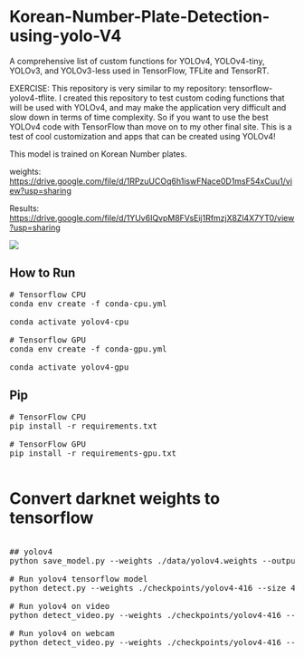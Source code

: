 # Korean-Number-Plate-Detection-using-yolo-V4

A comprehensive list of custom functions for YOLOv4, YOLOv4-tiny, YOLOv3, and YOLOv3-less used in TensorFlow, TFLite and TensorRT.

EXERCISE: This repository is very similar to my repository: tensorflow-yolov4-tflite. I created this repository to test custom coding functions that will be used with YOLOv4, and may make the application very difficult and slow down in terms of time complexity. So if you want to use the best YOLOv4 code with TensorFlow than move on to my other final site. This is a test of cool customization and apps that can be created using YOLOv4!

This model is trained on Korean Number plates.

weights:
https://drive.google.com/file/d/1RPzuUCOq6h1iswFNace0D1msF54xCuu1/view?usp=sharing

Results:
https://drive.google.com/file/d/1YUv6IQvpM8FVsEij1RfmzjX8Zl4X7YT0/view?usp=sharing


![](https://github.com/TalhaaaYaqoob/Korean-Number-Plate-Recognition-using-yolo-V4/blob/main/detections/crop/ezgif.com-gif-maker.gif)


## How to Run

<pre>
# Tensorflow CPU
conda env create -f conda-cpu.yml <br/>
conda activate yolov4-cpu

# Tensorflow GPU
conda env create -f conda-gpu.yml <br/>
conda activate yolov4-gpu
</pre>

## Pip

<pre>
# TensorFlow CPU
pip install -r requirements.txt

# TensorFlow GPU
pip install -r requirements-gpu.txt

</pre>


# Convert darknet weights to tensorflow

<pre>

## yolov4
python save_model.py --weights ./data/yolov4.weights --output ./checkpoints/yolov4-416 --input_size 416 --model yolov4 

# Run yolov4 tensorflow model
python detect.py --weights ./checkpoints/yolov4-416 --size 416 --model yolov4 --images ./data/images/kite.jpg

# Run yolov4 on video
python detect_video.py --weights ./checkpoints/yolov4-416 --size 416 --model yolov4 --video ./data/video/video.mp4 --output ./detections/results.avi

# Run yolov4 on webcam
python detect_video.py --weights ./checkpoints/yolov4-416 --size 416 --model yolov4 --video 0 --output ./detections/results.avi

</pre>
